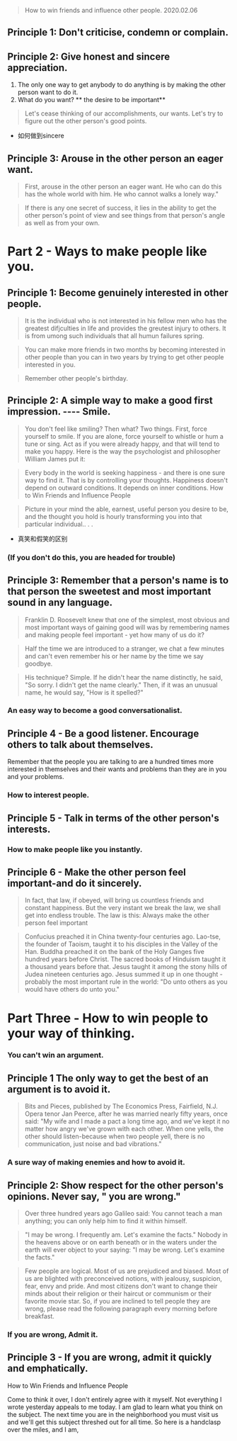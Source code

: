 >How to win friends and influence other people.
> 2020.02.06

## Principle 1: Don't criticise, condemn or complain.

## Principle 2: Give honest and sincere appreciation.
1. The only one way to get anybody to do anything is by making the other person want to do it.
2. What do you want? ** the desire to be important**
> Let's cease thinking of our accomplishments, our wants. Let's try to figure out the other person's good points.

- 如何做到sincere

## Principle 3: Arouse in the other person an eager want.

>First, arouse in the other person an eager want. He who can do this has the whole world with him. He who cannot walks a lonely way."


> If there is any one secret of success, it lies in the ability to get the other person's point of view and see things from that person's angle as well as from your own.



# Part 2 - Ways to make people like you.

## Principle 1: Become genuinely interested in other people.
>It is the individual who is not interested in his fellow men who has the greatest difjculties in life and provides the greutest injury to others. It is from umong such individuals that all humun failures spring.

>You can make more friends in two months by becoming interested in other people than you can in two years by trying to get other people interested in you.

> Remember other people's birthday.

## Principle 2: A simple way to make a good first impression. ---- Smile.

>You don't feel like smiling? Then what? Two things. First, force yourself to smile. If you are alone, force yourself to whistle or hum a tune or sing. Act as if you were already happy, and that will tend to make you happy. Here is the way the psychologist and philosopher William James put it:

>Every body in the world is seeking happiness - and there is one sure way to find it. That is by controlling your thoughts. Happiness doesn't depend on outward conditions. It depends on inner conditions.
How to Win Friends and Influence People

> Picture in your mind the able, earnest, useful person you desire to be, and the thought you hold is hourly transforming you into that particular individual.. . .

- 真笑和假笑的区别


### (If you don't do this, you are headed for trouble)
## Principle 3:  Remember that a person's name is to that person the sweetest and most important sound in any language.

>Franklin D. Roosevelt knew that one of the simplest, most obvious and most important ways of gaining good will was by remembering names and making people feel important - yet how many of us do it?

>Half the time we are introduced to a stranger, we chat a few minutes and can't even remember his or her name by the time we say goodbye.

>His technique? Simple. If he didn't hear the name distinctly, he said, "So sorry. I didn't get the name clearly." Then, if it was an unusual name, he would say, "How is it spelled?"

### An easy way to become a good conversationalist.
## Principle 4 - Be a good listener. Encourage others to talk about themselves.

Remember that the people you are talking to are a hundred times more interested in themselves and their wants and problems than they are in you and your problems.


### How to interest people.
## Principle 5 - Talk in terms of the other person's interests.

### How to make people like you instantly.
## Principle 6 - Make the other person feel important-and do it sincerely.

> In fact, that law, if obeyed, will bring us countless friends and constant happiness. But the very instant we break the law, we shall get into endless trouble. The law is this: Always make the other person feel important

>Confucius preached it in China twenty-four centuries ago. Lao-tse, the founder of Taoism, taught it to his disciples in the Valley of the Han. Buddha preached it on the bank of the Holy Ganges five hundred years before Christ. The sacred books of Hinduism taught it a thousand years before that. Jesus taught it among the stony hills of Judea nineteen centuries ago. Jesus summed it up in one thought -probably the most important rule in the world: "Do unto others as you would have others do unto you."

# Part Three - How to win people to your way of thinking.

### You can't win an argument.
## Principle 1 The only way to get the best of an argument is to avoid it.

>  Bits and Pieces, published by The Economics Press, Fairfield, N.J.
Opera tenor Jan Peerce, after he was married nearly fifty years, once said: "My wife and I made a pact a long time ago, and we've kept it no matter how angry we've grown with each other. When one yells, the other should listen-because when two people yell, there is no communication, just noise and bad vibrations."


### A sure way of making enemies and how to avoid it.
## Principle 2: Show respect for the other person's opinions. Never say, " you are wrong."
> Over three hundred years ago Galileo said:
You cannot teach a man anything; you can only help him to find it within himself.

> "I may be wrong. I frequently am. Let's examine the facts."
Nobody in the heavens above or on earth beneath or in the waters under the earth will ever object to your saying: "I may be wrong. Let's examine the facts."

>Few people are logical. Most of us are prejudiced and biased. Most of us are blighted with preconceived notions, with jealousy, suspicion, fear, envy and pride. And most citizens don't want to change their minds about their religion or their haircut or communism or their favorite movie star. So, if you are inclined to tell people they are wrong, please read the following paragraph every morning before breakfast.

### If you are wrong, Admit it.
## Principle 3 - If you are wrong, admit it quickly and emphatically.

How to Win Friends and Influence People

Come to think it over, I don't entirely agree with it myself. Not everything I wrote yesterday appeals to me today. I am glad to learn what you think on the subject. The next time you are in the neighborhood you must visit us and we'll get this subject threshed out for all time. So here is a handclasp over the miles, and I am,
<!--stackedit_data:
eyJoaXN0b3J5IjpbLTEwNjg0Nzg3MjgsLTIxMzgwOTA0MzksLT
E3MDMyMzcwMDIsLTExNzgzMjA0MzYsMTgyMjk5MzU4MSwtMTIx
ODMzNDAwNCwxMzc3OTIxNjg2LC0xMTAxNzczNzkzLDE3NjkwNz
c4NDcsODg1NTY5OTA5LDQ1MTQ1OTUxMiwxMjY2MTQzMTMxLDE3
NzA0MDk1MCwxNTQwOTI2ODI5LDY4NTgzMDg1OSwtODI3NDk0MT
kyLC0xMzg5MzkyMzEwLDIyODI0OTc4LDExOTIzMzU0NTIsMTYw
MjEwMzUwMF19
-->